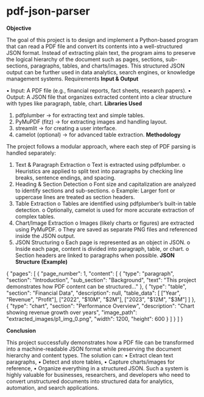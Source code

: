 # pdf-json-parser

**Objective**

The goal of this project is to design and implement a Python-based program that can read a PDF file and convert its contents into a well-structured JSON format.
Instead of extracting plain text, the program aims to preserve the logical hierarchy of the document such as pages, sections, sub-sections, paragraphs, tables, and charts/images.
This structured JSON output can be further used in data analytics, search engines, or knowledge management systems.
Requirements
**Input & Output**

•	Input: A PDF file (e.g., financial reports, fact sheets, research papers).
•	Output: A JSON file that organizes extracted content into a clear structure with types like paragraph, table, chart.
**Libraries Used**

1.	pdfplumber → for extracting text and simple tables.
2.	PyMuPDF (fitz) → for extracting images and handling layout.
3.	streamlit  → for creating a user interface.
4.	camelot (optional) → for advanced table extraction.
**Methodology**

The project follows a modular approach, where each step of PDF parsing is handled separately:
1.	Text & Paragraph Extraction
o	Text is extracted using pdfplumber.
o	Heuristics are applied to split text into paragraphs by checking line breaks, sentence endings, and spacing.
2.	Heading & Section Detection
o	Font size and capitalization are analyzed to identify sections and sub-sections.
o	Example: Larger font or uppercase lines are treated as section headers.
3.	Table Extraction
o	Tables are identified using pdfplumber’s built-in table detection.
o	Optionally, camelot is used for more accurate extraction of complex tables.
4.	Chart/Image Extraction
o	Images (likely charts or figures) are extracted using PyMuPDF.
o	They are saved as separate PNG files and referenced inside the JSON output.
5.	JSON Structuring
o	Each page is represented as an object in JSON.
o	Inside each page, content is divided into paragraph, table, or chart.
o	Section headers are linked to paragraphs when possible.
**JSON Structure (Example)**

{
  "pages": [
    {
      "page_number": 1,
      "content": [
        {
          "type": "paragraph",
          "section": "Introduction",
          "sub_section": "Background",
          "text": "This project demonstrates how PDF content can be structured..."
        },
        {
          "type": "table",
          "section": "Financial Data",
          "description": null,
          "table_data": [
            ["Year", "Revenue", "Profit"],
            ["2022", "$10M", "$2M"],
            ["2023", "$12M", "$3M"]
          ]
        },
        {
          "type": "chart",
          "section": "Performance Overview",
          "description": "Chart showing revenue growth over years",
          "image_path": "extracted_images/p1_img_0.png",
          "width": 1200,
          "height": 600
        }
      ]
    }
  ]
}


**Conclusion**

This project successfully demonstrates how a PDF file can be transformed into a machine-readable JSON format while preserving the document hierarchy and content types.
The solution can:
•	Extract clean text paragraphs,
•	Detect and store tables,
•	Capture charts/images for reference,
•	Organize everything in a structured JSON.
Such a system is highly valuable for businesses, researchers, and developers who need to convert unstructured documents into structured data for analytics, automation, and search applications.



